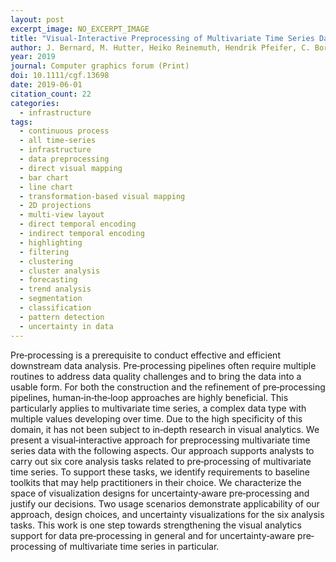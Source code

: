 ```yaml
---
layout: post
excerpt_image: NO_EXCERPT_IMAGE
title: "Visual‐Interactive Preprocessing of Multivariate Time Series Data"
author: J. Bernard, M. Hutter, Heiko Reinemuth, Hendrik Pfeifer, C. Bors & J. Kohlhammer
year: 2019
journal: Computer graphics forum (Print)
doi: 10.1111/cgf.13698
date: 2019-06-01
citation_count: 22
categories:
  - infrastructure
tags:
  - continuous process
  - all time-series
  - infrastructure
  - data preprocessing
  - direct visual mapping
  - bar chart
  - line chart
  - transformation-based visual mapping
  - 2D projections
  - multi-view layout
  - direct temporal encoding
  - indirect temporal encoding
  - highlighting
  - filtering
  - clustering
  - cluster analysis
  - forecasting
  - trend analysis
  - segmentation
  - classification
  - pattern detection
  - uncertainty in data
---
```

Pre‐processing is a prerequisite to conduct effective and efficient downstream data analysis. Pre‐processing pipelines often require multiple routines to address data quality challenges and to bring the data into a usable form. For both the construction and the refinement of pre‐processing pipelines, human‐in‐the‐loop approaches are highly beneficial. This particularly applies to multivariate time series, a complex data type with multiple values developing over time. Due to the high specificity of this domain, it has not been subject to in‐depth research in visual analytics. We present a visual‐interactive approach for preprocessing multivariate time series data with the following aspects. Our approach supports analysts to carry out six core analysis tasks related to pre‐processing of multivariate time series. To support these tasks, we identify requirements to baseline toolkits that may help practitioners in their choice. We characterize the space of visualization designs for uncertainty‐aware pre‐processing and justify our decisions. Two usage scenarios demonstrate applicability of our approach, design choices, and uncertainty visualizations for the six analysis tasks. This work is one step towards strengthening the visual analytics support for data pre‐processing in general and for uncertainty‐aware pre‐processing of multivariate time series in particular.
